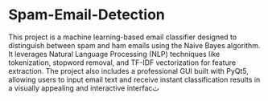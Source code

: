# Spam-Email-Detection
This project is a machine learning-based email classifier designed to distinguish between spam and ham
emails using the Naive Bayes algorithm. It leverages Natural Language Processing (NLP) techniques like tokenization, stopword removal, and TF-IDF vectorization for feature extraction.
The project also includes a professional GUI built with PyQt5, allowing users to input email text and receive instant classification results in a visually appealing and interactive interfacث
